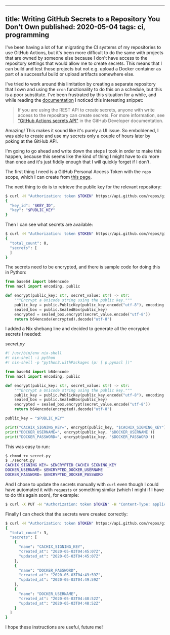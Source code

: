 --------------------------------------------------------------------------------
title: Writing GitHub Secrets to a Repository You Don't Own
published: 2020-05-04
tags: ci, programming
--------------------------------------------------------------------------------

I've been having a lot of fun migrating the CI systems of my repositories to
use GitHub Actions, but it's been more difficult to do the same with projects
that are owned by someone else because I don't have access to the repository
settings that would allow me to create secrets. This means that I can build and
test those projects but not e.g. upload a Docker container as part of
a successful build or upload artifacts somewhere else.

I've tried to work around this limitation by creating a separate repository
that I own and using the `cron` functionality to do this on a schedule, but
this is a poor substitute. I've been frustrated by this situation for a while,
and while reading the
[documentation](https://help.github.com/en/actions/configuring-and-managing-workflows/creating-and-storing-encrypted-secrets)
I noticed this interesting snippet:

> If you are using the REST API to create secrets, anyone with write access to
the repository can create secrets. For more information, see ["GitHub Actions
secrets
API"](https://developer.github.com/v3/actions/secrets/#create-or-update-a-secret-for-a-repository)
in the GitHub Developer documentation.

Amazing! This makes it sound like it's purely a UI issue. So emboldened, I was
able to create and use my secrets only a couple of hours later by poking at the
GitHub API.

I'm going to go ahead and write down the steps I took in order to make this
happen, because this seems like the kind of thing I might have to do more than
once and it's just fiddly enough that I will quickly forget if I don't.

The first thing I need is a GitHub Personal Access Token with the `repo` scope,
which I can create from [this page](https://github.com/settings/tokens).

The next thing to do is to retrieve the public key for the relevant repository:

```bash
$ curl -H "Authorization: token $TOKEN" https://api.github.com/repos/gibiansky/IHaskell/actions/secrets/public-key
{
  "key_id": "$KEY_ID",
  "key": "$PUBLIC_KEY"
}
```

Then I can see what secrets are available:

```bash
$ curl -H "Authorization: token $TOKEN" https://api.github.com/repos/gibiansky/IHaskell/actions/secrets
{
  "total_count": 0,
  "secrets": [
  ]
}
```

The secrets need to be encrypted, and there is sample code for doing this in
Python:

```python
from base64 import b64encode
from nacl import encoding, public

def encrypt(public_key: str, secret_value: str) -> str:
    """Encrypt a Unicode string using the public key."""
    public_key = public.PublicKey(public_key.encode("utf-8"), encoding.Base64Encoder())
    sealed_box = public.SealedBox(public_key)
    encrypted = sealed_box.encrypt(secret_value.encode("utf-8"))
    return b64encode(encrypted).decode("utf-8")
```

I added a Nix shebang line and decided to generate all the encrypted secrets
I needed:

*secret.py*
```python
#! /usr/bin/env nix-shell
#! nix-shell -i python
#! nix-shell -p "python3.withPackages (p: [ p.pynacl ])"

from base64 import b64encode
from nacl import encoding, public

def encrypt(public_key: str, secret_value: str) -> str:
    """Encrypt a Unicode string using the public key."""
    public_key = public.PublicKey(public_key.encode("utf-8"), encoding.Base64Encoder())
    sealed_box = public.SealedBox(public_key)
    encrypted = sealed_box.encrypt(secret_value.encode("utf-8"))
    return b64encode(encrypted).decode("utf-8")

public_key = "$PUBLIC_KEY"

print("CACHIX_SIGNING_KEY=", encrypt(public_key, "$CACHIX_SIGNING_KEY"))
print("DOCKER_USERNAME=", encrypt(public_key, '$DOCKER_USERNAME'))
print("DOCKER_PASSWORD=", encrypt(public_key, '$DOCKER_PASSWORD'))
```

This was easy to run:

```bash
$ chmod +x secret.py
$ ./secret.py
CACHIX_SIGNING_KEY= $ENCRYPTED_CACHIX_SIGNING_KEY
DOCKER_USERNAME= $ENCRYPTED_DOCKER_USERNAME
DOCKER_PASSWORD= $ENCRYPTED_DOCKER_PASSWORD
```

And I chose to update the secrets manually with `curl` even though I could have
automated it with `requests` or something similar (which I might if I have to
do this again soon), for example:

```bash
$ curl -X PUT -H "Authorization: token $TOKEN" -H "Content-Type: application/json" -i https://api.github.com/repos/gibiansky/IHaskell/actions/secrets/CACHIX_SIGNING_KEY -d '{"key_id": "$KEY_ID", "encrypted_value": "$ENCRYPTED_CACHIX_SIGNING_KEY"}'
```

Finally I can check that the secrets were created correctly:

```bash
$ curl -H "Authorization: token $TOKEN" https://api.github.com/repos/gibiansky/IHaskell/actions/secrets
{
  "total_count": 3,
  "secrets": [
    {
      "name": "CACHIX_SIGNING_KEY",
      "created_at": "2020-05-03T04:45:07Z",
      "updated_at": "2020-05-03T04:45:07Z"
    },
    {
      "name": "DOCKER_PASSWORD",
      "created_at": "2020-05-03T04:49:59Z",
      "updated_at": "2020-05-03T04:49:59Z"
    },
    {
      "name": "DOCKER_USERNAME",
      "created_at": "2020-05-03T04:48:52Z",
      "updated_at": "2020-05-03T04:48:52Z"
    }
  ]
}
```

I hope these instructions are useful, future me!
